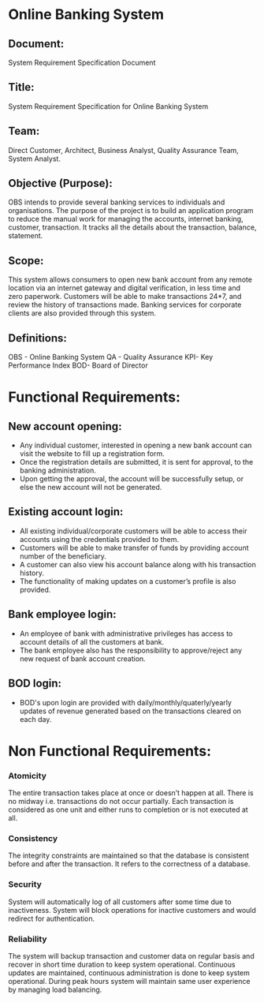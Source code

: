 # Online Banking System
## Document:
System Requirement Specification Document

## Title:
System Requirement Specification for Online Banking System

## Team:
Direct Customer, Architect, Business Analyst, Quality Assurance Team, System Analyst.

## Objective (Purpose):
OBS intends to provide several banking services to individuals and organisations. The purpose of the project is to build an application program to reduce the manual work for managing the accounts, internet banking, customer, transaction. It tracks all the details about the transaction, balance, statement.

## Scope:
This system allows consumers to open new bank account from any remote location via an internet gateway and digital verification, in less time and zero paperwork.
Customers will be able to make transactions 24*7, and review the history of transactions made.
Banking services for corporate clients are also provided through this system.

## Definitions:
OBS - Online Banking System
QA - Quality Assurance
KPI- Key Performance Index
BOD- Board of Director

# Functional Requirements:

## New account opening:
- Any individual customer, interested in opening a new bank account can visit the website to fill up a registration form.
- Once the registration details are submitted, it is sent for approval, to the banking administration.
- Upon getting the approval, the account will be successfully setup, or else the new account will not be generated.

## Existing account login:
- All existing individual/corporate customers will be able to access their accounts using the credentials provided to them.
- Customers will be able to make transfer of funds by providing account number of the beneficiary.
- A customer can also view his account balance along with his transaction history.
- The functionality of making updates on a customer’s profile is also provided.

## Bank employee login:
- An employee of bank with administrative privileges has access to account details of all the customers at bank.
- The bank employee also has the responsibility to approve/reject any new request of bank account creation.

## BOD login:
- BOD's upon login are provided with daily/monthly/quaterly/yearly updates of revenue generated based on the transactions cleared on each day.

# Non Functional Requirements:

### Atomicity
The entire transaction takes place at once or doesn’t happen at all. 
There is no midway i.e. transactions do not occur partially. 
Each transaction is considered as one unit and either runs to completion or is not executed at all.

### Consistency
The integrity constraints are maintained so that the database is consistent before and after the transaction. 
It refers to the correctness of a database.

### Security
System will automatically log of all customers after some time due to inactiveness.
System will block operations for inactive customers and would redirect for authentication.

### Reliability
The system will backup transaction and customer data on regular basis and recover in short time duration to keep system operational.
Continuous updates are maintained, continuous administration is done to keep system operational.
During peak hours system will maintain same user experience by managing load balancing.
